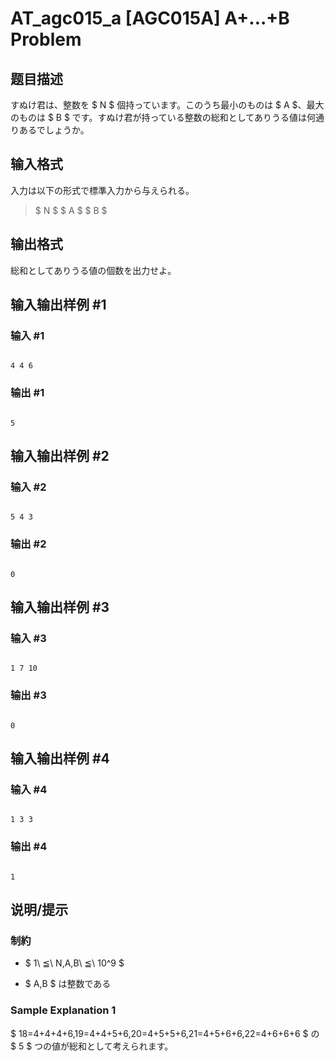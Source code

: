 # AT_agc015_a [AGC015A] A+...+B Problem

## 题目描述

[problemUrl]: https://atcoder.jp/contests/agc015/tasks/agc015_a

すぬけ君は、整数を $ N $ 個持っています。このうち最小のものは $ A $、最大のものは $ B $ です。すぬけ君が持っている整数の総和としてありうる値は何通りあるでしょうか。

## 输入格式

入力は以下の形式で標準入力から与えられる。

> $ N $ $ A $ $ B $

## 输出格式

総和としてありうる値の個数を出力せよ。

## 输入输出样例 #1

### 输入 #1

```
4 4 6
```

### 输出 #1

```
5
```

## 输入输出样例 #2

### 输入 #2

```
5 4 3
```

### 输出 #2

```
0
```

## 输入输出样例 #3

### 输入 #3

```
1 7 10
```

### 输出 #3

```
0
```

## 输入输出样例 #4

### 输入 #4

```
1 3 3
```

### 输出 #4

```
1
```

## 说明/提示

### 制約

- $ 1\ ≦\ N,A,B\ ≦\ 10^9 $
- $ A,B $ は整数である

### Sample Explanation 1

$ 18=4+4+4+6,19=4+4+5+6,20=4+5+5+6,21=4+5+6+6,22=4+6+6+6 $ の $ 5 $ つの値が総和として考えられます。